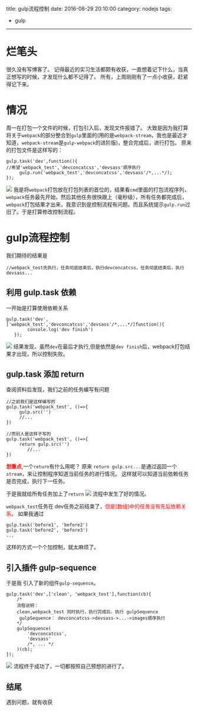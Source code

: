 title: gulp流程控制
date: 2016-08-29 20:10:00
category: nodejs
tags:
- gulp
---

# 烂笔头
  很久没有写博客了。
  记得最近的实习生活都颇有收获，一直想着记下什么，当真正想写的时候，才发现什么都不记得了。
  所有，上周刚刚有了一点小收获，赶紧得记下来。

# 情况

   周一在打包一个文件的时候，打包引入后，发现文件报错了。
   大致是因为我打算将关于`webpack`的部分整合到`gulp`里面的(用的是`webpack-stream`，我也是最近才知道，`webpack-stream`是`gulp-webpack`的进阶版)，整合完成后，进行打包。
   原来的打包文件是这样写的：
   ```
   gulp.task('dev',function(){
   //希望'webpack_test','devconcatcss','devsass'顺序执行
        gulp.run('webpack_test','devconcatcss','devsass'/*,...*/);
   });
   ```
   ![](http://i4.buimg.com/567571/e0e122ad0dbfa518.png)
   我是将`webpack`打包放在打包列表的首位的，结果看`cmd`里面的打包流程序列，`webpack`任务最先开始，然后其他任务很快跟上（毫秒级），所有任务都完成后，
   `webpack`打包结果才出来，我意识到是控制流程有问题。而且系统提示`gulp.run`过旧了。于是打算修改控制流程。

   <!-- more -->
# gulp流程控制

我们期待的结果是

  ```
  //webpack_test先执行，任务彻底结束后，执行devconcatcss，任务彻底结束后，执行devsass...
  ```
## 利用 gulp.task 依赖
  一开始是打算使用依赖关系
  ```
  gulp.task('dev',['webpack_test','devconcatcss','devsass'/*,...*/]function(){
          console.log('dev finish')
     });
  ```
  ![](http://i4.buimg.com/567571/a4b5dd8ac4b82d61.png)
  结果发现，虽然`dev`在最后才执行,但是依然是`dev finish`后，webpack打包结果才出现，所以控制失败。

## gulp.task 添加 return

  查阅资料后发现，我们之前的任务编写有问题
  ```
  //之前我们是这样编写的
  gulp.task('webpack_test', ()=>{
       gulp.src('')
       //...
  })

  //而别人是这样子写的
  gulp.task('webpack_test', ()=>{
       return gulp.src('')
          //...
  })
  ```
  <b style="color: red">划重点</b>,一个`return`有什么用呢？ 原来 `return gulp.src...`是通过返回一个`stream`，来让控制程序知道当前任务的进行情况。
  这样就可以知道当前依赖任务是否完成，执行下一任务。

  于是我就给所有任务加上了`return`
  ![](http://i4.buimg.com/567571/038967d7cd92eb0a.png)
  流程中发生了好的情况。

  `webpack_test`任务在 dev任务之前结束了，<span style="color: red">但是[数组]中的任务没有先后依赖关系</span>。
  如果我通过
  ```
  gulp.task('before1', 'before2')
  gulp.task('before2', 'before3')
  ...
  ```
  这样的方式一个个加控制，就太麻烦了。

## 引入插件 gulp-sequence
  于是我 引入了新的组件`gulp-sequence`。
  ```
  gulp.task('dev',['clean', 'webpack_test'],function(cb){
      /*
      流程说明：
      clean,webpack_test 同时执行，执行完成后，执行 gulpSequence
       gulpSequence： devconcatcss->devsass->...->images顺序执行
      */
      gulpSequence(
          'devconcatcss',
          'devsass'
          /*, ... */
      )(cb);
  });
  ```
  ![](http://i4.buimg.com/567571/ac94312c284c10ea.png)
  流程终于成功了，一切都按照自己预想的进行了。

## 结尾

遇到问题，就有收获